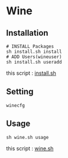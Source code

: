 # Wine

## Installation

    # INSTALL Packages
    sh install.sh install
    # ADD Users(wineuser)
    sh install.sh useradd

this script : [install.sh](https://github.com/ghsable/dotfiles/blob/master/bin/wine/install.sh)

## Setting

    winecfg

## Usage

    sh wine.sh usage

this script : [wine.sh](https://github.com/ghsable/dotfiles/blob/master/bin/wine/wine.sh)

